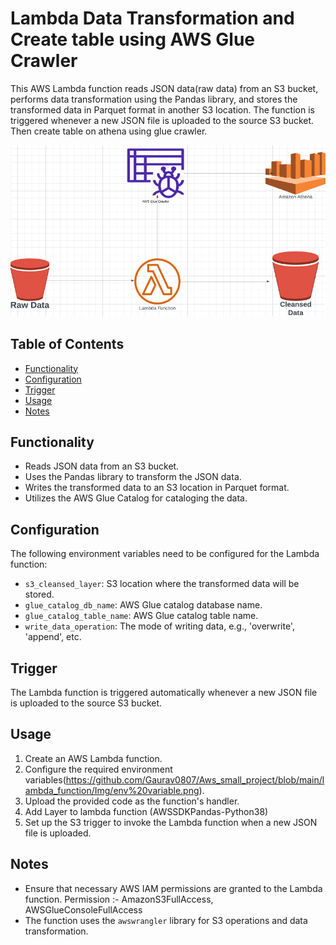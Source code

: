 # Lambda Data Transformation and Create table using AWS Glue Crawler

This AWS Lambda function reads JSON data(raw data) from an S3 bucket, performs data transformation using the Pandas library, and stores the transformed data in Parquet format in another S3 location. The function is triggered whenever a new JSON file is uploaded to the source S3 bucket. Then create table on athena using glue crawler. 

![Architecture](https://github.com/Gaurav0807/Aws_small_project/blob/main/lambda_function/Img/Architecture.png)
## Table of Contents

- [Functionality](#functionality)
- [Configuration](#configuration)
- [Trigger](#trigger)
- [Usage](#usage)
- [Notes](#notes)

## Functionality

- Reads JSON data from an S3 bucket.
- Uses the Pandas library to transform the JSON data.
- Writes the transformed data to an S3 location in Parquet format.
- Utilizes the AWS Glue Catalog for cataloging the data.

## Configuration

The following environment variables need to be configured for the Lambda function:

- `s3_cleansed_layer`: S3 location where the transformed data will be stored.
- `glue_catalog_db_name`: AWS Glue catalog database name.
- `glue_catalog_table_name`: AWS Glue catalog table name.
- `write_data_operation`: The mode of writing data, e.g., 'overwrite', 'append', etc.

## Trigger

The Lambda function is triggered automatically whenever a new JSON file is uploaded to the source S3 bucket.

## Usage

1. Create an AWS Lambda function.
2. Configure the required environment variables(https://github.com/Gaurav0807/Aws_small_project/blob/main/lambda_function/Img/env%20variable.png).
3. Upload the provided code as the function's handler.
4. Add Layer to lambda function (AWSSDKPandas-Python38)
5. Set up the S3 trigger to invoke the Lambda function when a new JSON file is uploaded.

## Notes

- Ensure that necessary AWS IAM permissions are granted to the Lambda function. Permission :- AmazonS3FullAccess, AWSGlueConsoleFullAccess
- The function uses the `awswrangler` library for S3 operations and data transformation.




